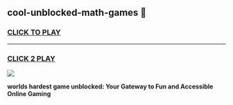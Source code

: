 
## cool-unblocked-math-games 👋
<h3>
<a href="https://premium.freeplayer.one?title=cool-unblocked-math-games&ref=14F">CLICK TO PLAY</a></h3>
<hr>

<h3>
<a href="https://premium.freeplayer.one?title=cool-unblocked-math-games&ref=14F">CLICK 2 PLAY</a>
  
</h3>

<a href="https://premium.freeplayer.one?title=cool-unblocked-math-games&ref=12F/"><img src="https://clearcache.store/games.png"></a>


**worlds hardest game unblocked: Your Gateway to Fun and Accessible Online Gaming**
